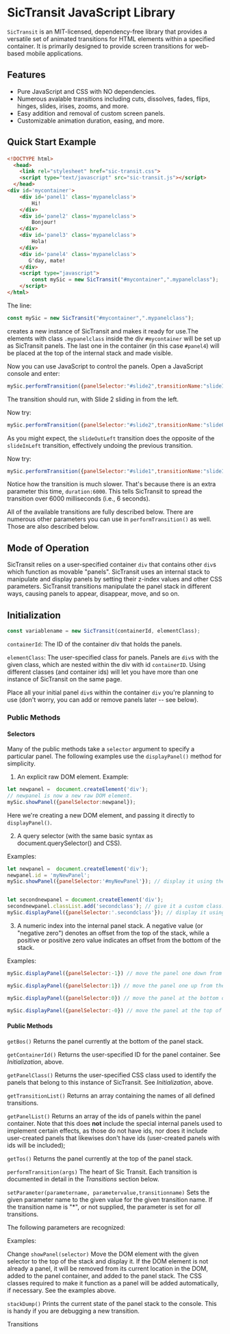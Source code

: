 # SicTransit JavaScript Library

`SicTransit` is an MIT-licensed, dependency-free library that provides a versatile set of animated transitions for HTML elements within a specified container. It is primarily designed to provide screen transitions for web-based mobile applications.

## Features
- Pure JavaScript and CSS with NO dependencies.
- Numerous avalable transitions including cuts, dissolves, fades, flips, hinges, slides, irises, zooms, and more.
- Easy addition and removal of custom screen panels.
- Customizable animation duration, easing, and more.

## Quick Start Example

#### 
```html
<!DOCTYPE html>
  <head>
    <link rel="stylesheet" href="sic-transit.css">
    <script type="text/javascript" src="sic-transit.js"></script>
  </head>
<div id='mycontainer'>
    <div id='panel1' class='mypanelclass'>
        Hi!
    </div>
    <div id='panel2' class='mypanelclass'>
        Bonjour!
    </div>
    <div id='panel3' class='mypanelclass'>
        Hola!
    </div>
    <div id='panel4' class='mypanelclass'>
       G'day, mate!
    </div>
    <script type="javascript">
        const mySic = new SicTransit("#mycontainer",".mypanelclass");
    </script>
</html>
```

The line:
```javascript
const mySic = new SicTransit("#mycontainer",".mypanelclass");
```

creates a new instance of SicTransit and makes it ready for use.The elements with class `.mypanelclass` inside the div `#mycontainer` will be set up as SicTransit panels. The last one in the container (in this case `#panel4`) will be placed at the top of the internal stack and made visible.

Now you can use JavaScript to control the panels. Open a JavaScript console and enter:

```javascript
mySic.performTransition({panelSelector:"#slide2",transitionName:"slideInLeft"})
```

The transition should run, with Slide 2 sliding in from the left.

Now try: 

```javascript
mySic.performTransition({panelSelector:"#slide2",transitionName:"slideOutLeft"})
```

As you might expect, the `slideOutLeft` transition does the opposite of the `slideInLeft` transition, effectively undoing the previous transition.

Now try:

```javascript
mySic.performTransition({panelSelector:"#slide1",transitionName:"slideInLeft",duration:6000})
```

Notice how the transition is much slower. That's because there is an extra parameter this time, `duration:6000`. This tells SicTransit to spread the transition over 6000 milliseconds (i.e., 6 seconds).

All of the available transitions are fully described below. There are numerous other parameters you can use in `performTransition()` as well. Those are also described below.

## Mode of Operation
SicTransit relies on a user-specified container `div` that contains other `div`s which function as movable "panels". SicTransit uses an internal stack to manipulate and display panels by setting their z-index values and other CSS parameters. SicTransit transitions manipulate the panel stack in different ways, causing panels to appear, disappear, move, and so on. 

## Initialization

```javascript
const variablename = new SicTransit(containerId, elementClass);
```
`containerId`: The ID of the container div that holds the panels.

`elementClass`: The user-specified class for panels. Panels are  `div`s with the given class, which are nested within the div with id `containerID`. Using different classes (and container ids) will let you have more than one instance of SicTransit on the same page.

Place all your initial panel `div`s within the container `div` you're planning to use (don't worry, you can add or remove panels later -- see below).
### Public Methods

#### Selectors

Many of the public methods take a `selector` argument to specify a particular panel. The following examples use the `displayPanel()` method for simplicity.

1) An explicit raw DOM element. Example:

```javascript
let newpanel =  document.createElement('div');
// newpanel is now a new raw DOM element.
mySic.showPanel({panelSelector:newpanel});
```

Here we're creating a new DOM element, and passing it directly to `displayPanel()`.

2) A query selector (with the same basic syntax as document.querySelector() and CSS).

Examples:

```javascript
let newpanel =  document.createElement('div');
newpanel.id = 'myNewPanel';
mySic.showPanel({panelSelector:'#myNewPanel'}); // display it using the id as a selector.


let secondnewpanel = document.createElement('div');
secondnewpanel.classList.add('secondclass'); // give it a custom class.
mySic.displayPanel({panelSelector:'.secondclass'}); // display it using the custom class as a  selector.
```
3) A numeric index into the internal panel stack. A negative value (or "negative zero") denotes an offset from the top of the stack, while a positive or positive zero value indicates an offset from the bottom of the stack.

Examples:

```javascript
mySic.displayPanel({panelSelector:-1}) // move the panel one down from the top of the stack to the top of the stack and display it.

mySic.displayPanel({panelSelector:1}) // move the panel one up from the bottom of the stack to the top of the stack and display it.

mySic.displayPanel({panelSelector:0}) // move the panel at the bottom of the stack to the top of the stack and display it.

mySic.displayPanel({panelSelector:-0}) // move the panel at the top of the stack to the top of the stack and display it. This obviously has no real effect with `displayPanel()`, but will with some of the other methods.
```

#### Public Methods
`getBos()`
Returns the panel currently at the bottom of the panel stack.

`getContainerId()`
Returns the user-specified ID for the panel container. See *Initialization*, above.

`getPanelClass()`
Returns the user-specified CSS class used to identify the panels that belong to this instance of SicTransit. See *Initialization*, above.

`getTransitionList()`
Returns an array containing the names of all defined transitions.

`getPanelList()`
Returns an array of the ids of panels within the panel container. Note that this does **not** include the special internal panels used to implement certain effects, as those do not have ids, nor does it include user-created panels that likewises don't have ids (user-created panels with ids will be included);

`getTos()`
Returns the panel currently at the top of the panel stack.

`performTransition(args)`
The heart of Sic Transit. Each transition is documented in detail in the *Transitions* section below.

`setParameter(parametername, parametervalue,transitionname)`
Sets the given parameter name to the given value for the given transition name. If the transition name is "\*", or not supplied, the parameter is set for *all* transitions.

The following parameters are recognized:

Examples:

Change
`showPanel(selector)`
Move the DOM element with the given selector to the top of the stack and display it. If the DOM element is not already a panel, it will be removed from its current location in the DOM, added to the panel container, and added to the panel stack. The CSS classes required to make it function as a panel will be added automatically, if necessary. See the examples above.

`stackDump()`
Prints the current state of the panel stack to the console. This is handy if you are debugging a new transition.

Transitions
